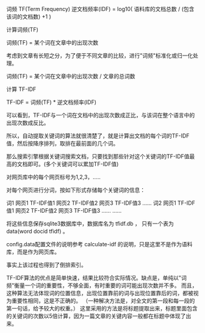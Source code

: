 词频 TF(Term Frequency)
逆文档频率(IDF) = log10( 语料库的文档总数 / (包含该词的文档数) +1 )


计算词频(TF)

词频(TF) = 某个词在文章中的出现次数

考虑到文章有长短之分，为了便于不同文章的比较，进行"词频"标准化或归一化处理。

词频(TF) = 某个词在文章中的出现次数 / 文章的总词数



计算 TF-IDF


TF-IDF = 词频(TF) * 逆文档频率(IDF)

可以看到，TF-IDF与一个词在文档中的出现次数成正比，与该词在整个语言中的出现次数成反比。

所以，自动提取关键词的算法就很清楚了，就是计算出文档的每个词的TF-IDF值，然后按降序排列，取排在最前面的几个词。


那么搜索引擎根据关键词搜索文档，只要找到那些针对这个关键词的TF-IDF值最高的文档即可。(多个关键词可以累加TF-IDF值)


对网页库中的每个网页标号为1,2,3，.....

对每个网页进行分词，按如下形式存储每个关键词的信息：

词1 网页1 TF-IDF值1  网页2 TF-IDF值2  网页3 TF-IDF值3 ......
词2 网页1 TF-IDF值1  网页2 TF-IDF值2  网页3 TF-IDF值3 ......
......


将这些信息保存sqlite3数据库中，数据库名为 tfidf.db ， 只有一个表为 data(word docid tfidf) 。


config.data配置文件的说明参考 calculate-idf 的说明，只是这里不是作为语料库，而是作为网页库。


事实上该过程也得到了倒排索引。

TF-IDF算法的优点是简单快速，结果比较符合实际情况。缺点是，单纯以"词频"衡量一个词的重要性，不够全面，有时重要的词可能出现次数并不多。
而且，这种算法无法体现词的位置信息，出现位置靠前的词与出现位置靠后的词，都被视为重要性相同，这是不正确的。
（一种解决方法是，对全文的第一段和每一段的第一句话，给予较大的权重。）
这里采用的方法是将标题提取出来，标题里面包含的关键词的次数以5倍计算，因为一篇文章的关键内容一般都在标题中体现了出来。







